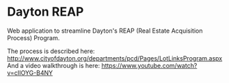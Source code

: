 Dayton REAP
==========

Web application to streamline Dayton's REAP (Real Estate Acquisition Process) Program.

The process is described here: http://www.cityofdayton.org/departments/pcd/Pages/LotLinksProgram.aspx
And a video walkthrough is here: https://www.youtube.com/watch?v=cIIOYG-B4NY
